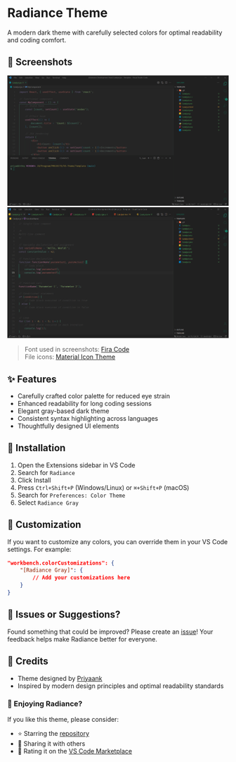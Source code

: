 # Radiance Theme

A modern dark theme with carefully selected colors for optimal readability and coding comfort.

## 📸 Screenshots

![](https://raw.githubusercontent.com/PRIYAANK2510/Catalyst-theme/main/assets/SS2.png)
![](https://raw.githubusercontent.com/PRIYAANK2510/Catalyst-theme/main/assets/SS1.png)

> Font used in screenshots: [Fira Code](https://github.com/tonsky/FiraCode)  
> File icons: [Material Icon Theme](https://marketplace.visualstudio.com/items?itemName=PKief.material-icon-theme)

## ✨ Features

- Carefully crafted color palette for reduced eye strain
- Enhanced readability for long coding sessions
- Elegant gray-based dark theme
- Consistent syntax highlighting across languages
- Thoughtfully designed UI elements

## 🚀 Installation

1. Open the Extensions sidebar in VS Code
2. Search for `Radiance`
3. Click Install
4. Press `Ctrl+Shift+P` (Windows/Linux) or `⌘+Shift+P` (macOS)
5. Search for `Preferences: Color Theme`
6. Select `Radiance Gray`

## 🎨 Customization

If you want to customize any colors, you can override them in your VS Code settings. For example:

```json
"workbench.colorCustomizations": {
    "[Radiance Gray]": {
        // Add your customizations here
    }
}
```

## 🐛 Issues or Suggestions?

Found something that could be improved? Please create an [issue](https://github.com/PRIYAANK2510/Radiance/issues)! Your feedback helps make Radiance better for everyone.

## 📝 Credits

- Theme designed by [Priyaank](https://github.com/PRIYAANK2510)
- Inspired by modern design principles and optimal readability standards


### 🌟 Enjoying Radiance?

If you like this theme, please consider:
- ⭐ Starring the [repository](https://github.com/PRIYAANK2510/Radiance)
- 📢 Sharing it with others
- 💝 Rating it on the [VS Code Marketplace](https://marketplace.visualstudio.com/items?itemName=Priyaank.radiance)